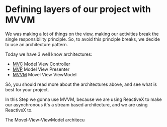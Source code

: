 # Defining layers of our project with MVVM

We was making a lot of things on the view, making our activities break the single responsibility principle. So, to avoid this principle breaks, we decide to use  an architecture pattern.

Today we have 3 well know architectures:
- [MVC](https://medium.com/upday-devs/android-architecture-patterns-part-1-model-view-controller-3baecef5f2b6)	Model View Controller
-	[MVP](https://medium.com/upday-devs/android-architecture-patterns-part-2-model-view-presenter-8a6faaae14a5) Model View Presenter
-	[MVVM](https://medium.com/upday-devs/android-architecture-patterns-part-3-model-view-viewmodel-e7eeee76b73b) Movel View ViewModel

Só, you should read more about the architectures above, and see what is best for your project. 

In this Step we gonna use MVVM, because we are using ReactiveX to make our asynchronous it's a stream based architecture, and we are using ReactiveX to. 

The Movel-View-ViewModel architecu


<!--stackedit_data:
eyJoaXN0b3J5IjpbLTk2MjgzNzQzNywyODA3ODg4MzldfQ==
-->